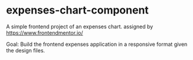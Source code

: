 # expenses-chart-component

A simple frontend project of an expenses chart. assigned by https://www.frontendmentor.io/

Goal: Build the frontend expenses application in a responsive format given the design files.
